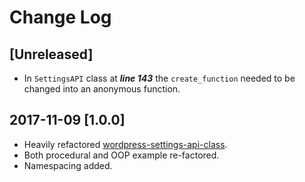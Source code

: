 # Change Log
## [Unreleased]
 * In `SettingsAPI` class at ***line 143*** the `create_function` needed to be changed into an anonymous function.
## 2017-11-09 [1.0.0]
 * Heavily refactored [wordpress-settings-api-class](https://github.com/tareq1988/wordpress-settings-api-class).
 * Both procedural and OOP example re-factored.
 * Namespacing added.
